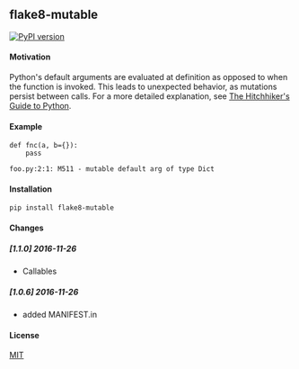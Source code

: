 flake8-mutable
--------------

[![PyPI version](https://img.shields.io/pypi/v/flake8-mutable.svg)](https://pypi.python.org/pypi/flake8-mutable)

#### Motivation

Python's default arguments are evaluated at definition as opposed to when the function is invoked. This leads to unexpected behavior, as mutations persist between calls. For a more detailed explanation, see [The Hitchhiker's Guide to Python](http://docs.python-guide.org/en/latest/writing/gotchas/#mutable-default-arguments).

#### Example

```
def fnc(a, b={}):
    pass

foo.py:2:1: M511 - mutable default arg of type Dict
```

#### Installation

```
pip install flake8-mutable
```

#### Changes

##### [1.1.0] 2016-11-26
- Callables

##### [1.0.6] 2016-11-26
- added MANIFEST.in

#### License

[MIT](https://opensource.org/licenses/MIT)
